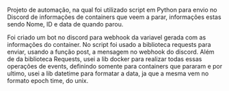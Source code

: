 Projeto de automação, na qual foi utilizado script em Python para envio no Discord de informações de containers que veem a parar, informações estas sendo Nome, ID e data de quando parou.

Foi criado um bot no discord para webhook da variavel gerada com as informações do container. No script foi usado a biblioteca requests para enviar, usando a função post, a mensagem no webhook do discord.
Além de da biblioteca Requests, usei a lib docker para realizar todas essas operações de events, definindo somente para containers que pararam e por ultimo, usei a lib datetime para formatar a data, ja que a mesma vem no formato epoch time, do unix.
